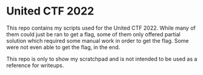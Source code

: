 # United CTF 2022

This repo contains my scripts used for the United CTF 2022. While many of them could just be ran to get a flag, some of them only offered partial solution which required some manual work in order to get the flag. Some were not even able to get the flag, in the end.

This repo is only to show my scratchpad and is not intended to be used as a reference for writeups.
